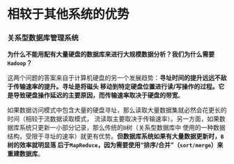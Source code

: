 相较于其他系统的优势
==============================================================================
 ### 关系型数据库管理系统
 **为什么不能用配有大量硬盘的数据库来进行大规模数据分析？我们为什么需要`Hadoop`？**

 这两个问题的答案来自于计算机硬盘的另一个发展趋势：**寻址时间的提升远远不敌于传输速率的提升。寻址是将磁头
 移动到特定硬盘位置进行读/写操作的过程。它是导致硬盘操作延迟的主要原因，而传输速率取决于硬盘的带宽**。

 如果数据访问模式中包含大量的硬盘寻址，那么读取大量数据集就必然会花更长的时间（相较于流数据读取模式，
 流读取主要取决于传输速率）。另一方面，如果数据库系统只更新一小部分记录，那么传统的`B`树（关系型数据库中
 使用的一种数据结构，受限于寻址的速率）就更有优势。**但数据库系统如果有大量数据更新时，`B`树的效率就明显落
 后于`MapReduce`，因为需要使用“排序/合并”（`sort/merge`）来重建数据库**。




